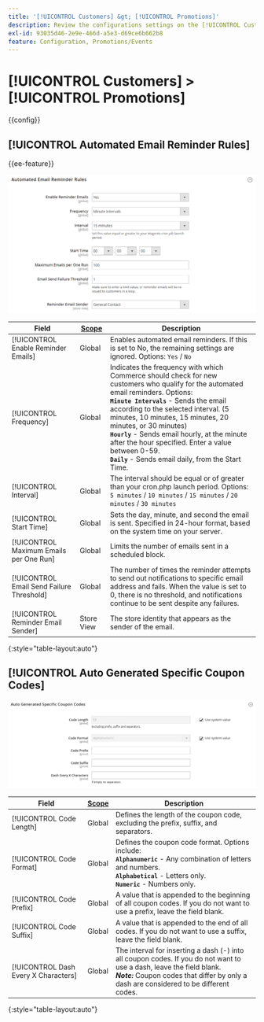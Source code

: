 ```yaml
---
title: '[!UICONTROL Customers] &gt; [!UICONTROL Promotions]'
description: Review the configurations settings on the [!UICONTROL Customers] &gt; [!UICONTROL Promotions] page of the Commerce Admin.
exl-id: 93035d46-2e9e-466d-a5e3-d69ce6b662b8
feature: Configuration, Promotions/Events
---
```

# [!UICONTROL Customers] > [!UICONTROL Promotions]

{{config}}

## [!UICONTROL Automated Email Reminder Rules]

{{ee-feature}}

![Automated Email Reminder Rules](./assets/promotions-automated-email-reminder-rules.png)<!-- zoom -->

<!-- [Automated Email Reminder Rules](https://docs.magento.com/user-guide/marketing/email-reminder-rules-configure.html) -->

|Field|[Scope](../../getting-started/websites-stores-views.md#scope-settings)|Description|
|--- |--- |--- |
|[!UICONTROL Enable Reminder Emails]|Global|Enables automated email reminders. If this is set to No, the remaining settings are ignored. Options: `Yes` / `No`|
|[!UICONTROL Frequency]|Global|Indicates the frequency with which Commerce should check for new customers who qualify for the automated email reminders. Options: <br/>**`Minute Intervals`** - Sends the email according to the selected interval. (5 minutes, 10 minutes, 15 minutes, 20 minutes, or 30 minutes) <br/>**`Hourly`** - Sends email hourly, at the minute after the hour specified. Enter a value between 0-59. <br/>**`Daily`** - Sends email daily, from the Start Time.|
|[!UICONTROL Interval]|Global|The interval should be equal or of greater than your cron.php launch period. Options: `5 minutes` / `10 minutes` / `15 minutes` / `20 minutes` / `30 minutes`|
|[!UICONTROL Start Time]|Global|Sets the day, minute, and second the email is sent. Specified in 24-hour format, based on the system time on your server.|
|[!UICONTROL Maximum Emails per One Run]|Global|Limits the number of emails sent in a scheduled block.|
|[!UICONTROL Email Send Failure Threshold]|Global|The number of times the reminder attempts to send out notifications to specific email address and fails. When the value is set to 0, there is no threshold, and notifications continue to be sent despite any failures.|
|[!UICONTROL Reminder Email Sender]|Store View|The store identity that appears as the sender of the email.|

{:style="table-layout:auto"}

## [!UICONTROL Auto Generated Specific Coupon Codes]

![Auto Generated Specific Coupon Codes](./assets/promotions-auto-generated-specific-coupon-codes.png)<!-- zoom -->

<!-- [Auto Generated Specific Coupon Codes](https://docs.magento.com/user-guide/marketing/price-rules-cart-coupon-code-configure.md  -->

|Field|[Scope](../../getting-started/websites-stores-views.md#scope-settings)|Description|
|--- |--- |--- |
|[!UICONTROL Code Length]|Global|Defines the length of the coupon code, excluding the prefix, suffix, and separators.|
|[!UICONTROL Code Format]|Global|Defines the coupon code format. Options include: <br/>**`Alphanumeric`** - Any combination of letters and numbers. <br/>**`Alphabetical`** - Letters only. <br/>**`Numeric`** - Numbers only.|
|[!UICONTROL Code Prefix]|Global|A value that is appended to the beginning of all  coupon codes. If you do not want to use a prefix, leave the field blank.|
|[!UICONTROL Code Suffix]|Global|A value that is appended to the end of all codes. If you do not want to use a suffix, leave the field blank.|
|[!UICONTROL Dash Every X Characters]|Global|The interval for inserting a dash (-) into all coupon codes. If you do not want to use a dash, leave the field blank. <br/>_**Note:**_ Coupon  codes that differ by only a dash are considered to be different codes.|

{:style="table-layout:auto"}
